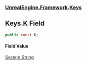 ### [UnrealEngine.Framework](./UnrealEngine-Framework.md 'UnrealEngine.Framework').[Keys](./Keys.md 'UnrealEngine.Framework.Keys')
## Keys.K Field
  
```csharp
public const K;
```
#### Field Value
[System.String](https://docs.microsoft.com/en-us/dotnet/api/System.String 'System.String')  
